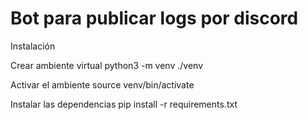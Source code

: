 # Bot para publicar logs por discord

Instalación

Crear ambiente virtual
python3 -m venv ./venv

Activar el ambiente
source venv/bin/activate

Instalar las dependencias
pip install -r requirements.txt

